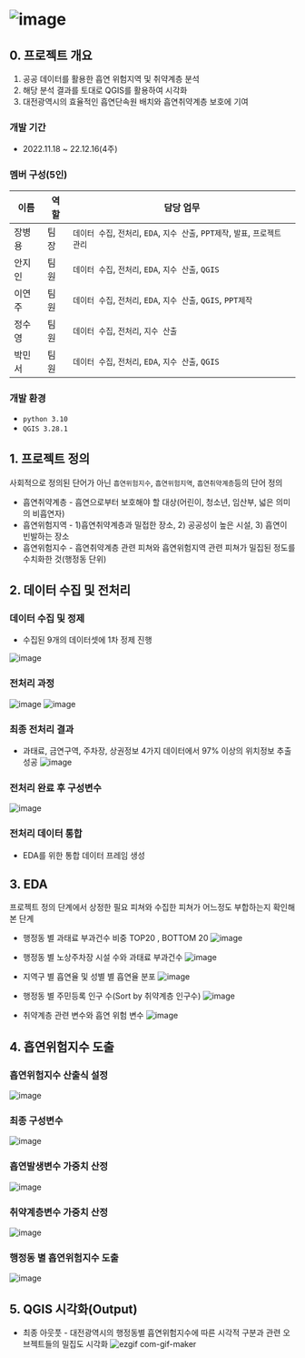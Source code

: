 # ![image](https://user-images.githubusercontent.com/69462995/209247019-fa05b0f2-45ad-4d07-8514-096b4a334e7e.png)

## 0. 프로젝트 개요
1. 공공 데이터를 활용한 흡연 위험지역 및 취약계층 분석
2. 해당 분석 결과를 토대로 QGIS를 활용하여 시각화
3. 대전광역시의 효율적인 흡연단속원 배치와 흡연취약계층 보호에 기여

### 개발 기간
* 2022.11.18 ~ 22.12.16(4주)

### 멤버 구성(5인)
|이름|역할|담당 업무|
|---|---|---|
|장병용|팀장|`데이터 수집`, `전처리`, `EDA`, `지수 산출`, `PPT제작`, `발표`, `프로젝트 관리`|
|안지인|팀원|`데이터 수집`, `전처리`, `EDA`, `지수 산출`, `QGIS`|
|이연주|팀원|`데이터 수집`, `전처리`, `EDA`, `지수 산출`, `QGIS`, `PPT제작`|
|정수영|팀원|`데이터 수집`, `전처리`, `지수 산출`|
|박민서|팀원|`데이터 수집`, `전처리`, `EDA`, `지수 산출`, `QGIS`|

### 개발 환경
* `python 3.10`
* `QGIS 3.28.1`


## 1. 프로젝트 정의
사회적으로 정의된 단어가 아닌 `흡연위험지수`, `흡연위험지역`, `흡연취약계층`등의 단어 정의

* 흡연취약계층 - 흡연으로부터 보호해야 할 대상(어린이, 청소년, 임산부, 넓은 의미의 비흡연자)
* 흡연위험지역 - 1)흡연취약계층과 밀접한 장소, 2) 공공성이 높은 시설, 3) 흡연이 빈발하는 장소
* 흡연위험지수 - 흡연취약계층 관련 피쳐와 흡연위험지역 관련 피쳐가 밀집된 정도를 수치화한 것(행정동 단위)


## 2. 데이터 수집 및 전처리
### 데이터 수집 및 정제
* 수집된 9개의 데이터셋에 1차 정제 진행  

![image](https://user-images.githubusercontent.com/69462995/209248199-479aa773-da7c-4e52-9b6f-7ae3417493ed.png)

### 전처리 과정
![image](https://user-images.githubusercontent.com/69462995/209248266-4fc108d7-cf09-4ad9-a519-1896ff38c413.png)
![image](https://user-images.githubusercontent.com/69462995/209248328-ac7d4487-4afc-47de-8ca5-bae63429a7cd.png)

### 최종 전처리 결과
* 과태료, 금연구역, 주차장, 상권정보 4가지 데이터에서 97% 이상의 위치정보 추출 성공
![image](https://user-images.githubusercontent.com/69462995/209248366-be57900a-a636-4398-9f9a-914cc1d8e0f0.png)

### 전처리 완료 후 구성변수
![image](https://user-images.githubusercontent.com/69462995/209248443-5c39ab5b-fb64-4808-8971-cfb7dc81a0e9.png)

### 전처리 데이터 통합
* EDA를 위한 통합 데이터 프레임 생성


## 3. EDA
프로젝트 정의 단계에서 상정한 필요 피쳐와 수집한 피쳐가 어느정도 부합하는지 확인해본 단계

* 행정동 별 과태료 부과건수 비중 TOP20 , BOTTOM 20
![image](https://user-images.githubusercontent.com/69462995/209249998-8d8cc42b-5d80-479b-b2e7-5f808cb40a02.png)

* 행정동 별 노상주차장 시설 수와 과태료 부과건수
![image](https://user-images.githubusercontent.com/69462995/209250031-bc863a0a-ca3a-4835-9c20-646be0a22488.png)

* 지역구 별 흡연율 및 성별 별 흡연율 분포
![image](https://user-images.githubusercontent.com/69462995/209250137-8f04822e-4b31-4182-9efd-98e22b10c723.png)

* 행정동 별 주민등록 인구 수(Sort by 취약계층 인구수)
![image](https://user-images.githubusercontent.com/69462995/209250175-ac150770-9a61-4e59-946f-dab8cb530ed8.png)

* 취약계층 관련 변수와 흡연 위험 변수
![image](https://user-images.githubusercontent.com/69462995/209250224-c2880499-f980-479c-8d9b-5fcaaa4e258f.png)


## 4. 흡연위험지수 도출
### 흡연위험지수 산출식 설정
![image](https://user-images.githubusercontent.com/69462995/209260537-446a674f-1ee5-4be4-8fd0-59d17b1a924c.png)

### 최종 구성변수
![image](https://user-images.githubusercontent.com/69462995/209260598-3eac6284-403a-4472-b2c1-c8042f2b9a0c.png)

### 흡연발생변수 가중치 산정
![image](https://user-images.githubusercontent.com/69462995/209260662-e3ee2ec2-2671-40c8-8b32-8456e461cbcc.png)

### 취약계층변수 가중치 산정
![image](https://user-images.githubusercontent.com/69462995/209260722-f1ff76c7-ad92-476b-815e-70d609b68eb0.png)

### 행정동 별 흡연위험지수 도출
![image](https://user-images.githubusercontent.com/69462995/209260760-d4c4f20a-620a-4c0d-a1df-4e308526e48c.png)



## 5. QGIS 시각화(Output)
* 최종 아웃풋 - 대전광역시의 행정동별 흡연위험지수에 따른 시각적 구분과 관련 오브젝트들의 밀집도 시각화
![ezgif com-gif-maker](https://user-images.githubusercontent.com/69462995/209261532-0bc347d9-5efd-497e-9544-6a0b25fb4d9d.gif)


